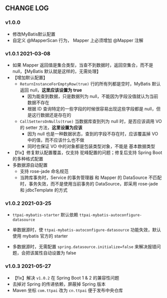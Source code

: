 ## CHANGE LOG



### v1.0.0

- 修改MyBatis默认配置
- 自定义 @MapperScan 行为， Mapper 上必须增加 @Mapper 注解



### v1.0.1 2021-03-08

- 如果 Mapper 返回值是集合类型，当查不到数据时，返回空集合，而不是 null，【MyBatis 默认就是这样的，无需处理】
- 【增加默认配置】
    - `ReturnInstanceForEmptyRow(true)` 行的所有列都是空时，MyBatis 默认返回 null，**这里应该设置为 true**
        - 因为能查到数据，只是数据列为 null，不能因为字段没值就认为当前数据不存在
        - 根据 ID 查询特定的一些字段的时候很容易出现这些字段都是 null，但是这行数据还是存在的
    - `CallSettersOnNulls(true)` 当数据库查到列为 null 时，是否应该调用 VO 的 setter 方法，**这里设置为应该**
        - 因为 null 也是一种数据状态，查到的字段不存在时，应该覆盖掉 VO 中的值，而不应该什么也不做
        - 同时也保证 VO 中的对象都是包装类型对象，不能是 基本数据类型
- 【fix】修复默认配置覆盖，仅支持 驼峰配置的问题；修复后支持 Spring Boot 的多种格式配置
- 多数据源自动配置
    - 支持 rose-jade 命名规范
    - 当跨库事务时，Service 的事务管理器 和 Mapper 的 DataSource 不匹配时，事务失效，而不是使用当前事务的 DataSource，即采用 rose-jade 和 jdbcTemplate 的方式



### v1.0.2 2021-03-25

- `ttpai-mybatis-starter` 默认依赖 `ttpai-mybatis-autoconfigure-datasource`

- 单数据源时，使 `ttpai-mybatis-autoconfigure-datasource` 功能失效，默认 使用 mybatis 官方的 starter

- 多数据源时，无需配置 `spring.datasource.initialize=false` 来解决报错问题，会把该属性自动设置为 false 



### v1.0.3 2021-05-27

- 【fix】解决 `v1.0.2` 在 Spring Boot 1 &  2 的兼容性问题
- 去掉对 Spring 的传递依赖，屏蔽掉 Spring 版本
- Maven 坐标 `com.ttpai` 改为 `cn.ttpai` 便于发布中央仓库

